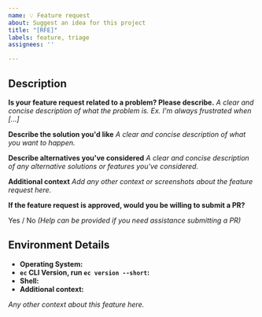 ```yaml
---
name: 💡 Feature request
about: Suggest an idea for this project
title: "[RFE]"
labels: feature, triage
assignees: ''

---
```


## Description

**Is your feature request related to a problem? Please describe.**
_A clear and concise description of what the problem is. Ex. I'm always frustrated when [...]_

**Describe the solution you'd like**
_A clear and concise description of what you want to happen._

**Describe alternatives you've considered**
_A clear and concise description of any alternative solutions or features you've considered._

**Additional context**
_Add any other context or screenshots about the feature request here._

**If the feature request is approved, would you be willing to submit a PR?**

Yes / No _(Help can be provided if you need assistance submitting a PR)_

## Environment Details

- **Operating System:**
- **`ec` CLI Version, run `ec version --short`:**
- **Shell:**
- **Additional context:**

_Any other context about this feature here._
